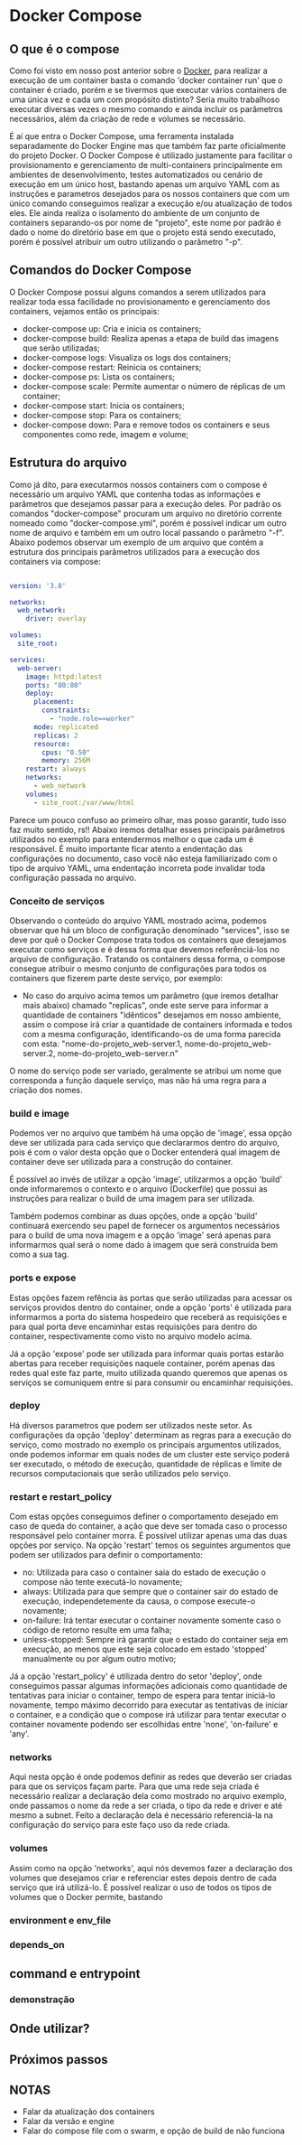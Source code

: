 # Docker Compose

## O que é o compose
Como foi visto em nosso post anterior sobre o [Docker](https://blog.4linux.com.br/docker-beginners/), para realizar a execução de um container basta o comando 'docker container run' que o container é criado, porém e se tivermos que executar vários containers de uma única vez e cada um com propósito distinto? Seria muito trabalhoso executar diversas vezes o mesmo comando e ainda incluir os parâmetros necessários, além da criação de rede e volumes se necessário.

É aí que entra o Docker Compose, uma ferramenta instalada separadamente do Docker Engine mas que também faz parte oficialmente do projeto Docker. O Docker Compose é utilizado justamente para facilitar o provisionamento e gerenciamento de multi-containers principalmente em ambientes de desenvolvimento, testes automatizados ou cenário de execução em um único host, bastando apenas um arquivo YAML com as instruções e parametros desejados para os nossos containers que com um único comando conseguimos realizar a execução e/ou atualização de todos eles. Ele ainda realiza o isolamento do ambiente de um conjunto de containers separando-os por nome de "projeto", este nome por padrão é dado o nome do diretório base em que o projeto está sendo executado, porém é possível atribuir um outro utilizando o parâmetro "-p".

## Comandos do Docker Compose
O Docker Compose possui alguns comandos a serem utilizados para realizar toda essa facilidade no provisionamento e gerenciamento dos containers, vejamos então os principais:

 - docker-compose up: Cria e inicia os containers;
 - docker-compose build: Realiza apenas a etapa de build das imagens que serão utilizadas;
 - docker-compose logs: Visualiza os logs dos containers;
 - docker-compose restart: Reinicia os containers;
 - docker-compose ps: Lista os containers;
 - docker-compose scale: Permite aumentar o número de réplicas de um container;
 - docker-compose start: Inicia os containers;
 - docker-compose stop: Para os containers;
 - docker-compose down: Para e remove todos os containers e seus componentes como rede, imagem e volume;

## Estrutura do arquivo
Como já dito, para executarmos nossos containers com o compose é necessário um arquivo YAML que contenha todas as informações e parâmetros que desejamos passar para a execução deles. Por padrão os comandos "docker-compose" procuram um arquivo no diretório corrente nomeado como "docker-compose.yml", porém é possível indicar um outro nome de arquivo e também em um outro local passando o parâmetro "-f". Abaixo podemos observar um exemplo de um arquivo que contém a estrutura dos principais parâmetros utilizados para a execução dos containers via compose:


```yml

version: '3.8'

networks:
  web_network:
    driver: overlay

volumes:
  site_root:

services:
  web-server:
    image: httpd:latest
    ports: "80:80"
    deploy:
      placement:
        constraints:
          - "node.role==worker"
      mode: replicated
      replicas: 2
      resource:
        cpus: "0.50"
        memory: 256M
    restart: always
    networks:
      - web_network
    volumes:
      - site_root:/var/www/html

```

Parece um pouco confuso ao primeiro olhar, mas posso garantir, tudo isso faz muito sentido, rs!! Abaixo iremos detalhar esses principais parâmetros utilizados no exemplo para entendermos melhor o que cada um é responsável. É muito importante ficar atento a endentação das configurações no documento, caso você não esteja familiarizado com o tipo de arquivo YAML, uma endentação incorreta pode invalidar toda configuração passada no arquivo.

### Conceito de serviços
Observando o conteúdo do arquivo YAML mostrado acima, podemos observar que há um bloco de configuração denominado "services", isso se deve por quê o Docker Compose trata todos os containers que desejamos executar como serviços e é dessa forma que devemos referênciá-los no arquivo de configuração. Tratando os containers dessa forma, o compose consegue atribuir o mesmo conjunto de configurações para todos os containers que fizerem parte deste serviço, por exemplo:

 - No caso do arquivo acima temos um parâmetro (que iremos detalhar mais abaixo) chamado "replicas", onde este serve para informar a quantidade de containers "idênticos" desejamos em nosso ambiente, assim o compose irá criar a quantidade de containers informada e todos com a mesma configuração, identificando-os de uma forma parecida com esta: "nome-do-projeto_web-server.1, nome-do-projeto_web-server.2, nome-do-projeto_web-server.n"

O nome do serviço pode ser variado, geralmente se atribui um nome que corresponda a função daquele serviço, mas não há uma regra para a criação dos nomes.

### build e image
Podemos ver no arquivo que também há uma opção de 'image', essa opção deve ser utilizada para cada serviço que declararmos dentro do arquivo, pois é com o valor desta opção que o Docker entenderá qual imagem de container deve ser utilizada para a construção do container.

É possível ao invés de utilizar a opção 'image', utilizarmos a opção 'build' onde informaremos o contexto e o arquivo (Dockerfile) que possui as instruções para realizar o build de uma imagem para ser utilizada.

Também podemos combinar as duas opções, onde a opção 'build' continuará exercendo seu papel de fornecer os argumentos necessários para o build de uma nova imagem e a opção 'image' será apenas para informarmos qual será o nome dado à imagem que será construída bem como a sua tag.

### ports e expose
Estas opções fazem refência às portas que serão utilizadas para acessar os serviços providos dentro do container, onde a opção 'ports' é utilizada para informarmos a porta do sistema hospedeiro que receberá as requisições e para qual porta deve encaminhar estas requisições para dentro do container, respectivamente como visto no arquivo modelo acima.

Já a opção 'expose' pode ser utilizada para informar quais portas estarão abertas para receber requisições naquele container, porém apenas das redes qual este faz parte, muito utilizada quando queremos que apenas os serviços se comuniquem entre si para consumir ou encaminhar requisições.

### deploy
Há diversos parametros que podem ser utilizados neste setor. As configurações da opção 'deploy' determinam as regras para a execução do serviço, como mostrado no exemplo os principais argumentos utilizados, onde podemos informar em quais nodes de um cluster este serviço poderá ser executado, o método de execução, quantidade de réplicas e limite de recursos computacionais que serão utilizados pelo serviço.

### restart e restart_policy
Com estas opções conseguimos definer o comportamento desejado em caso de queda do container, a ação que deve ser tomada caso o processo responsável pelo container morra. É possível utilizar apenas uma das duas opções por serviço. Na opção 'restart' temos os seguintes argumentos que podem ser utilizados para definir o comportamento:

 - no: Utilizada para caso o container saia do estado de execução o compose não tente executá-lo novamente;
 - always: Utilizada para que sempre que o container sair do estado de execução, independetemente da causa, o compose execute-o novamente;
 - on-failure: Irá tentar executar o container novamente somente caso o código de retorno resulte em uma falha;
 - unless-stopped: Sempre irá garantir que o estado do container seja em execução, ao menos que este seja colocado em estado 'stopped' manualmente ou por algum outro motivo;

Já a opção 'restart_policy' é utilizada dentro do setor 'deploy', onde conseguimos passar algumas informações adicionais como quantidade de tentativas para iniciar o container, tempo de espera para tentar iniciá-lo novamente, tempo máximo decorrido para executar as tentativas de iniciar o container, e a condição que o compose irá utilizar para tentar executar o container novamente podendo ser escolhidas entre 'none', 'on-failure' e 'any'.

### networks
Aqui nesta opção é onde podemos definir as redes que deverão ser criadas para que os serviços façam parte. Para que uma rede seja criada é necessário realizar a declaração dela como mostrado no arquivo exemplo, onde passamos o nome da rede a ser criada, o tipo da rede e driver e até mesmo a subnet.
Feito a declaração dela é necessário referenciá-la na configuração do serviço para este faço uso da rede criada.

### volumes
Assim como na opção 'networks', aqui nós devemos fazer a declaração dos volumes que desejamos criar e referenciar estes depois dentro de cada serviço que irá utilizá-lo. É possível realizar o uso de todos os tipos de volumes que o Docker permite, bastando

### environment e env_file

### depends_on

## command e entrypoint

### demonstração

## Onde utilizar?

## Próximos passos

## NOTAS

- Falar da atualização dos containers
- Falar da versão e engine
- Falar do compose file com o swarm, e opção de build de não funciona
